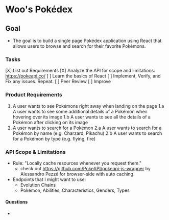 # Woo's Pokédex

## Goal
- The goal is to build a single page Pokédex application using React that allows users to browse and search for their favorite Pokémons.

### Tasks
 [X] List out Requirements
 [X] Analyze the API for scope and limitations: https://pokeapi.co/
 [ ] Learn the basics of React
 [ ] Implement, Verify, and Fix any issues. Repeat.
 [ ] Peer Review
 [ ] Improve

### Product Requirements
1. A user wants to see Pokémons right away when landing on the page
    1.a A user wants to see some additional details of a Pokémon when hovering over its image
    1.b A user wants to see all the details of a Pokémon after clicking on its image
2. A user wants to search for a Pokémon
    2.a A user wants to search for a Pokémon by name (e.g. Charzard, Pikachu)
    2.b A user wants to search for a Pokémon by type (e.g. flying, fire)

### API Scope & Limitations
- Rule: "Locally cache resources whenever you request them."
    - check out https://github.com/PokeAPI/pokeapi-js-wrapper by Alessandro Pezzé for browser-side with auto caching.
- Endpoints that I might want to use: 
    - Evolution Chains
    - Pokémon, Abilities, Characteristics, Genders, Types

#### Questions
- 

